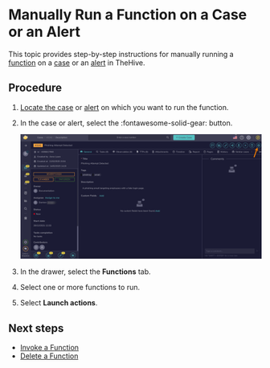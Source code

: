 # Manually Run a Function on a Case or an Alert

<!-- md:version 5.4 --> <!-- md:permission `manageAction` --> <!-- md:license Platinum -->

This topic provides step-by-step instructions for manually running a [function](about-functions.md) on a [case](../../../analyst-corner/cases/about-cases.md) or an [alert](../../../analyst-corner/alerts/about-alerts.md) in TheHive.

<h2>Procedure</h2>

1. [Locate the case](../../../analyst-corner/cases/search-for-cases/find-a-case.md) or [alert](../../../analyst-corner/alerts/search-for-alerts/find-an-alert.md) on which you want to run the function.

2. In the case or alert, select the :fontawesome-solid-gear: button.

    ![Responders button](../../../../images/user-guides/organization/configure-organization/manage-functions/responders-button.png)

3. In the drawer, select the **Functions** tab.

4. Select one or more functions to run.

5. Select **Launch actions**.

<h2>Next steps</h2>

* [Invoke a Function](invoke-a-function.md)
* [Delete a Function](delete-a-function.md)